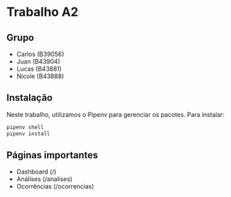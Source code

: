 # Trabalho A2

## Grupo

- Carlos (B39056)
- Juan (B43904)
- Lucas (B43881)
- Nicole (B43888)

## Instalação

Neste trabalho, utilizamos o Pipenv para gerenciar os pacotes. Para instalar:

```sh
pipenv shell
pipenv install
```
## Páginas importantes

- Dashboard (/)
- Análises (/analises)
- Ocorrências (/ocorrencias)
